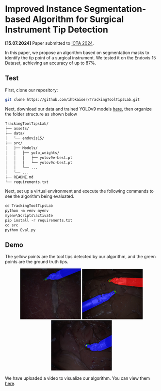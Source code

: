 # Improved Instance Segmentation-based Algorithm for Surgical Instrument Tip Detection
**[15.07.2024]** Paper submitted to [ICTA 2024](https://icta.hvu.edu.vn/). 

In this paper, we propose an algorithm based on segmentation masks to identify the tip point of a surgical instrument. We tested it on the Endovis 15 Dataset, achieving an accuracy of up to 87%.  

## Test
First, clone our repository:
```bash
git clone https://github.com/ihbkaiser/TrackingToolTipsLab.git
```
Next, download our data and trained YOLOv9 models [here](https://drive.google.com/drive/folders/1Z4_0maMJJLh1L1aYqa0nqFyKHb5ce_kB?usp=sharing), then organize the folder structure as shown below
```
TrackingToolTipsLab/
├── assets/
├── data/
│   └── endovis15/
├── src/
│   ├── Models/
│   │   ├── yolo_weights/
│   │   │   ├── yolov9e-best.pt
│   │   │   └── yolov9c-best.pt
│   │   └── ...
│   └── ...
├── README.md
└── requirements.txt
```
Next, set up a virtual environment and execute the following commands to see the algorithm being evaluated.

```
cd TrackingToolTipsLab
python -m venv myenv
myenv\Scripts\activate
pip install -r requirements.txt
cd src
python Eval.py
```
## Demo
The yellow points are the tool tips detected by our algorithm, and the green points are the ground truth tips.
<p align="center">
  <img src="assets/fig3.png" alt="Image 1" width="200"/>
  <img src="assets/fig4.png" alt="Image 2" width="200"/>
  <img src="assets/fig5.png" alt="Image 3" width="200"/>
</p>

We have uploaded a video to visualize our algorithm. You can view them [here](https://www.youtube.com/watch?v=RViEv6ap-dI).

